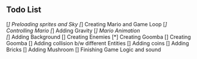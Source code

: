 ## Todo List
[*] Preloading sprites and Sky
[*] Creating Mario and Game Loop
[*] Controlling Mario 
[*] Adding Gravity
[*] Mario Animation  
[*] Adding Background 
[] Creating Enemies
    [*] Creating Goomba
    [] Creating Goomba
[] Adding collision b/w different Entities
[] Adding coins 
[] Adding Bricks
[] Adding Mushroom
[] Finishing Game Logic and sound